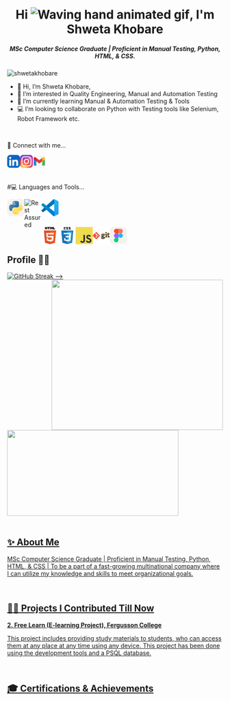 <h1 align="center">Hi <img src="https://raw.githubusercontent.com/nixin72/nixin72/master/wave.gif"
         alt="Waving hand animated gif"
         height="45"
         width="45" />, I'm Shweta Khobare</h1>
<h5 align="center">
MSc Computer Science Graduate | Proficient in Manual Testing, Python, HTML, & CSS.
</h5>
<p align="left"> <img src="https://komarev.com/ghpvc/?username=shwetakhobare&label=Profile%20views&color=0e75b6&style=flat" alt="shwetakhobare" /> </p>
<p>

- 👋 Hi, I’m Shweta Khobare,
- 👀 I’m interested in Quality Engineering, Manual and Automation Testing
- 🌱 I’m currently learning Manual & Automation Testing & Tools
- 💻 I’m looking to collaborate on Python with Testing tools like Selenium, Robot Framework etc.
<br />

🔗 Connect with me...

[<img align="left" alt="# | LinkedIn" width="30px" src="https://github.com/tandpfun/skill-icons/blob/main/icons/LinkedIn.svg"/>](https://www.linkedin.com/in/shweta-khobare-880808280/)
[<img align="left" alt="#" width="30px" src="https://github.com/tandpfun/skill-icons/blob/main/icons/Instagram.svg" />]()
[<img align="left" alt="#" width="30px" src="https://github.com/tandpfun/skill-icons/blob/main/icons/Gmail-Light.svg" />](shwetakhobare123@gmail.com)

<br />
<br />
<br />

#💻 Languages and Tools...

[<img align="left" alt="Python" width="40px" src="https://github.com/tandpfun/skill-icons/blob/main/icons/Python-Light.svg"/>](https://www.python.org)
[<img align="left" alt="Rest Assured" width="40px" src="https://upload.wikimedia.org/wikipedia/commons/e/e4/Robot-framework-logo.png"/>](https://robotframework.org/)
[<img align="left" alt="Visual Studio Code" width="40px" src="https://raw.githubusercontent.com/github/explore/80688e429a7d4ef2fca1e82350fe8e3517d3494d/topics/visual-studio-code/visual-studio-code.png" />](https://code.visualstudio.com/)

<br />
<br />
<br />

[<img align="left" alt="HTML5" width="40px" src="https://raw.githubusercontent.com/github/explore/80688e429a7d4ef2fca1e82350fe8e3517d3494d/topics/html/html.png" />](https://www.w3schools.com/html/)
[<img align="left" alt="CSS3" width="40px" src="https://raw.githubusercontent.com/github/explore/80688e429a7d4ef2fca1e82350fe8e3517d3494d/topics/css/css.png" />](https://www.html.com/)
[<img align="left" alt="JavaScript" width="40px" src="https://raw.githubusercontent.com/github/explore/80688e429a7d4ef2fca1e82350fe8e3517d3494d/topics/javascript/javascript.png" />](https://www.javascript.com/)
[<img align="left" alt="Git" width="40px" src="https://raw.githubusercontent.com/github/explore/80688e429a7d4ef2fca1e82350fe8e3517d3494d/topics/git/git.png" />](https://git-scm.com/)
[<img align="left" alt="Figma" width="40px" src="https://github.com/tandpfun/skill-icons/blob/main/icons/Figma-Light.svg" />](https://www.figma.com/)

<br />
<br />

## Profile 👀🎩
<a align= "center" href="https://github.com/shwetakhobare">
<a href="https://git.io/streak-stats"><img src="https://streak-stats.demolab.com/?user=shwetakhobare" alt="GitHub Streak" />
<!-- [![GitHub Streak](https://streak-stats.demolab.com/?user=shwetakhobare)](https://git.io/streak-stats) -->
<img align="right" height="350" width="400" src="https://cdn.dribbble.com/users/2238041/screenshots/4763918/working.gif" /> -->
</p>
<img height="200px" width="400" src="https://github-readme-stats.vercel.app/api?username=shwetakhobare&count_private=true&theme=radical&show_icons=true" />

<br />
<br />

## ✨ About Me
MSc Computer Science Graduate | Proficient in Manual Testing, Python, HTML, & CSS | To be a part of a fast-growing multinational company where I can utilize my knowledge and skills to meet organizational goals.

<br />

## 👨‍💻 Projects I Contributed Till Now
<p><b> 2. Free Learn (E-learning Project), Fergusson College </b></p>
<p> This project includes providing study materials to students, who can access them at any place at any time using any device. This project has been done using the development tools and a PSQL
database.</p> 

<br />

## 🎓 Certifications & Achievements

<!---
shwetakhobare/shwetakhobare is a ✨ special ✨ repository because its `README.md` (this file) appears on your GitHub profile.
You can click the Preview link to take a look at your changes.
--->

